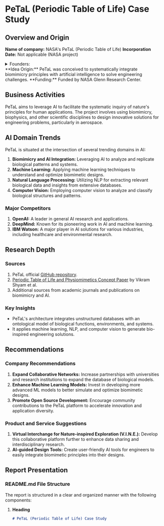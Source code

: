 # PeTaL (Periodic Table of Life) Case Study

## Overview and Origin
**Name of company:** NASA's PeTaL (Periodic Table of Life)
**Incorporation Date:** Not applicable (NASA project)
<details>
  <summary>Founders:</summary>
  Vikram Shyam, Lauren Friend, Brian Whiteaker, Nicholas Bense, Jonathan Dowdall, Bishoy Boktor, Manju Johny, Isaias Reyes, Angeera Naser, Nikhitha Sakhamuri, Victoria Kravets, Alexandra Calvin, Kaylee Gabus, Delonte Goodman, Herbert Schilling, Calvin Robinson, Robert Omar Reid II, Colleen Unsworth.
</details>
**Idea Origin:** PeTaL was conceived to systematically integrate biomimicry principles with artificial intelligence to solve engineering challenges.
**Funding:** Funded by NASA Glenn Research Center.

## Business Activities
PeTaL aims to leverage AI to facilitate the systematic inquiry of nature's principles for human applications. The project involves using biomimicry, biophysics, and other scientific disciplines to design innovative solutions for engineering problems, particularly in aerospace.

## AI Domain Trends
PeTaL is situated at the intersection of several trending domains in AI:
1. **Biomimicry and AI Integration:** Leveraging AI to analyze and replicate biological patterns and systems.
2. **Machine Learning:** Applying machine learning techniques to understand and optimize biomimetic designs.
3. **Natural Language Processing:** Utilizing NLP for extracting relevant biological data and insights from extensive databases.
4. **Computer Vision:** Employing computer vision to analyze and classify biological structures and patterns.

### Major Competitors
1. **OpenAI:** A leader in general AI research and applications.
2. **DeepMind:** Known for its pioneering work in AI and machine learning.
3. **IBM Watson:** A major player in AI solutions for various industries, including healthcare and environmental research.

## Research Depth
### Sources
1. PeTaL official [GitHub repository](https://github.com/nasa-petal).
2. [Periodic Table of Life and Physiomimetics Concept Paper](https://www.mdpi.com/2411-9660/3/3/43) by Vikram Shyam et al.
3. Additional sources from academic journals and publications on biomimicry and AI.

### Key Insights
- PeTaL's architecture integrates unstructured databases with an ontological model of biological functions, environments, and systems.
- It applies machine learning, NLP, and computer vision to generate bio-inspired engineering solutions.

## Recommendations
### Company Recommendations
1. **Expand Collaborative Networks:** Increase partnerships with universities and research institutions to expand the database of biological models.
2. **Enhance Machine Learning Models:** Invest in developing more advanced ML models to better simulate and optimize biomimetic designs.
3. **Promote Open Source Development:** Encourage community contributions to the PeTaL platform to accelerate innovation and application diversity.

### Product and Service Suggestions
1. **Virtual Interchange for Nature-inspired Exploration (V.I.N.E.):** Develop this collaborative platform further to enhance data sharing and interdisciplinary research.
2. **AI-guided Design Tools:** Create user-friendly AI tools for engineers to easily integrate biomimetic principles into their designs.

## Report Presentation
### README.md File Structure
The report is structured in a clear and organized manner with the following components:

1. **Heading**
   ```markdown
   # PeTaL (Periodic Table of Life) Case Study
